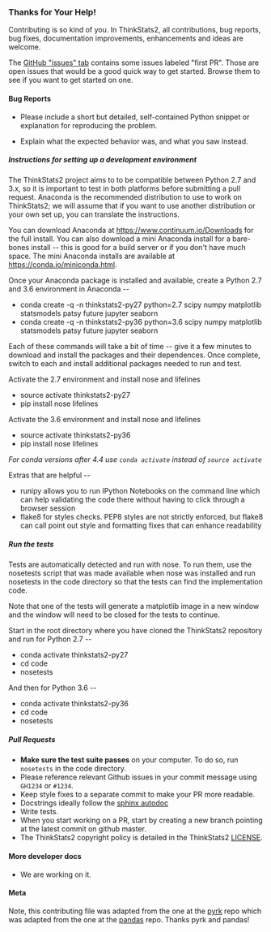 ### Thanks for Your Help!

Contributing is so kind of you. In ThinkStats2, all contributions, bug reports, bug
fixes, documentation improvements, enhancements and ideas are welcome. 

The [GitHub "issues" tab](https://github.com/AllenDowney/ThinkStats2/issues)
contains some issues labeled "first PR". Those are open issues that would be a
good quick way to get started. Browse them to see if you want to get started on
one. 

#### Bug Reports

  - Please include a short but detailed, self-contained Python snippet or
    explanation for reproducing the problem.

  - Explain what the expected behavior was, and what you saw instead.

##### Instructions for setting up a development environment

The ThinkStats2 project aims to to be compatible between Python 2.7 and 3.x,
so it is important to test in both platforms before submitting a pull request.
Anaconda is the recommended distribution to use to work on ThinkStats2; we will
assume that if you want to use another distribution or your own set up,
you can translate the instructions.

You can download Anaconda at https://www.continuum.io/Downloads for the full
install. You can also download a mini Anaconda install for a bare-bones
install -- this is good for a build server or if you don't have much space.
The mini Anaconda installs are available at https://conda.io/miniconda.html.

Once your Anaconda package is installed and available, create a Python 2.7
and 3.6 environment in Anaconda --

 - conda create -q -n thinkstats2-py27 python=2.7 scipy numpy matplotlib statsmodels patsy future jupyter seaborn
 - conda create -q -n thinkstats2-py36 python=3.6 scipy numpy matplotlib statsmodels patsy future jupyter seaborn

Each of these commands will take a bit of time -- give it a few minutes
to download and install the packages and their dependences. Once complete,
switch to each and install additional packages needed to run and test.

Activate the 2.7 environment and install nose and lifelines

 - source activate thinkstats2-py27
 - pip install nose lifelines

Activate the 3.6 environment and install nose and lifelines

 - source activate thinkstats2-py36
 - pip install nose lifelines

*For conda versions after 4.4 use `conda activate` instead of `source activate`*


Extras that are helpful --

 - runipy allows you to run IPython Notebooks on the command line which
   can help validating the code there without having to click through
   a browser session
 - flake8 for styles checks. PEP8 styles are not strictly enforced,
   but flake8 can call point out style and formatting fixes that can
   enhance readability
   
##### Run the tests

Tests are automatically detected and run with nose. To run them, use
the nosetests script that was made available when nose was installed
and run nosetests in the code directory so that the tests can find
the implementation code.

Note that one of the tests will generate a matplotlib image in a
new window and the window will need to be closed for the tests to
continue.

Start in the root directory where you have cloned the ThinkStats2 repository
and run for Python 2.7 --

 - conda activate thinkstats2-py27
 - cd code
 - nosetests

And then for Python 3.6 --

 - conda activate thinkstats2-py36
 - cd code
 - nosetests

##### Pull Requests

  - **Make sure the test suite passes** on your computer. To do so, run `nosetests` in the code directory.
  - Please reference relevant Github issues in your commit message using `GH1234`
    or `#1234`.
  - Keep style fixes to a separate commit to make your PR more readable.
  - Docstrings ideally follow the [sphinx autodoc](https://pythonhosted.org/an_example_pypi_project/sphinx.html#function-definitions)
  - Write tests.
  - When you start working on a PR, start by creating a new branch pointing at the latest
    commit on github master.
  - The ThinkStats2 copyright policy is detailed in the ThinkStats2 [LICENSE](https://github.com/AllenDowney/ThinkStats2/blob/master/LICENSE).

#### More developer docs

* We are working on it.

#### Meta
Note, this contributing file was adapted from the one at the
[pyrk](https://github.com/pyrk/pyrk) repo which was adapted from
the one at the [pandas](https://github.com/pydata/pandas) repo.
Thanks pyrk and pandas!
